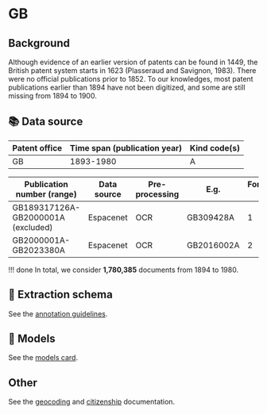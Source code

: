 # GB

## Background

Although evidence of an earlier version of patents can be found in 1449, the British patent system starts in 1623 (Plasseraud and Savignon, 1983). There were no official publications prior to 1852. To our knowledges, most patent publications earlier than 1894 have not been digitized, and some are still missing from 1894 to 1900.

## 📚 Data source

Patent office | Time span (publication year)| Kind code(s)
---|---|---
GB|1893-1980|A

Publication number (range)| Data source | Pre-processing | E.g. | Format #
 --- | --- | --- | --- | ---
GB189317126A-GB2000001A (excluded) | Espacenet | OCR | GB309428A| 1
GB2000001A-GB2023380A | Espacenet | OCR | GB2016002A| 2

!!! done
    In total, we consider **1,780,385** documents from 1894 to 1980.

## 🚜 Extraction schema

See the [annotation guidelines](./GB_ANNOTATION_GUIDELINES.md).

## 🔮 Models

See the [models card](./GB_MODEL_CARD.md).

## Other

See the [geocoding](./XX_GEOC_REPORT.md) and [citizenship](./XX_CIT_EVALUATION.md) documentation.
